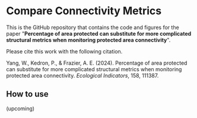 # Compare Connectivity Metrics

This is the GitHub repository that contains the code and figures for the paper "**Percentage of area protected can substitute for more complicated structural metrics when monitoring protected area connectivity**".

Please cite this work with the following citation.

Yang, W., Kedron, P., & Frazier, A. E. (2024). Percentage of area protected can substitute for more complicated structural metrics when monitoring protected area connectivity. *_Ecological Indicators_*, 158, 111387.

## How to use
(upcoming)
